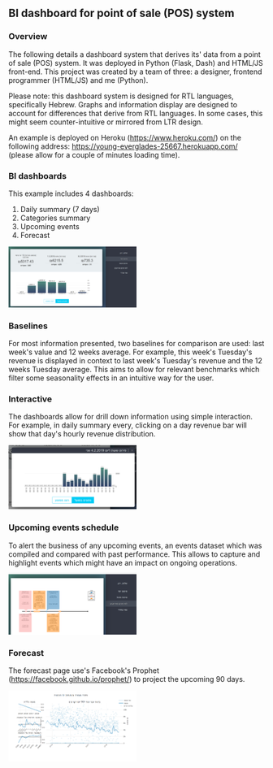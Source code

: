 ## BI dashboard for point of sale (POS) system

### Overview
The following details a dashboard system that derives its' data from a point of sale (POS) system. It was deployed in Python (Flask, Dash) and HTML/JS front-end. This project was created by a team of three: a designer, frontend programmer (HTML/JS) and me (Python).

Please note: this dashboard system is designed for RTL languages, specifically Hebrew. Graphs and information display are designed to account for differences that derive from RTL languages. In some cases, this might seem counter-intuitive or mirrored from LTR design.

An example is deployed on Heroku (https://www.heroku.com/) on the following address: https://young-everglades-25667.herokuapp.com/ (please allow for a couple of minutes loading time).

### BI dashboards

This example includes 4 dashboards:
1. Daily summary (7 days)
2. Categories summary
3. Upcoming events 
4. Forecast

<img src="https://github.com/AsafGazit/BI-dashboards/blob/master/img/mm.PNG" alt="Main menu screenshot" width="50%" height="50%">

### Baselines

For most information presented, two baselines for comparison are used: last week's value and 12 weeks average. For example, this week's Tuesday's revenue is displayed in context to last week's Tuesday's revenue and the 12 weeks Tuesday average. 
This aims to allow for relevant benchmarks which filter some seasonality effects in an intuitive way for the user.

### Interactive

The dashboards allow for drill down information using simple interaction. For example, in daily summary every, clicking on a day revenue bar will show that day's hourly revenue distribution.

<img src="https://github.com/AsafGazit/BI-dashboards/blob/master/img/hoursdetails.PNG" alt="Prophet forecast screenshot" width="50%" height="50%">

### Upcoming events schedule

To alert the business of any upcoming events, an events dataset which was compiled and compared with past performance. This allows to capture and highlight events which might have an impact on ongoing operations.

<img src="https://github.com/AsafGazit/BI-dashboards/blob/master/img/events.PNG" alt="Upcoming events screenshot" width="50%" height="50%">

### Forecast

The forecast page use's Facebook's Prophet (https://facebook.github.io/prophet/) to project the upcoming 90 days.

<img src="https://github.com/AsafGazit/BI-dashboards/blob/master/img/forecast.PNG" alt="Prophet forecast screenshot" width="50%" height="50%">
